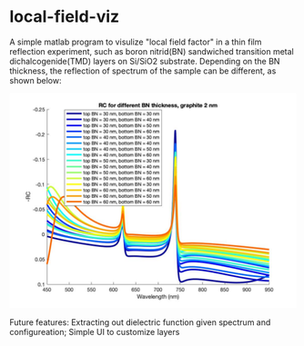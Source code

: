 # local-field-viz
A simple matlab program to visulize "local field factor" in a thin film reflection experiment, such as boron nitrid(BN) sandwiched transition metal dichalcogenide(TMD) layers on Si/SiO2 substrate.
Depending on the BN thickness, the reflection of spectrum of the sample can be different, as shown below:

![image](https://raw.githubusercontent.com/Inklingdq/local-field-viz/master/RC%20for%20different%20BN%20thickness%2C%20graphite%202nm.jpg)


Future features: 
Extracting out dielectric function given spectrum and configureation;
Simple UI to customize layers 
